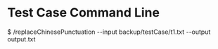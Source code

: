 # Test Case Command Line 

$ /replaceChinesePunctuation   --input   backup/testCase/t1.txt   --output   output.txt

